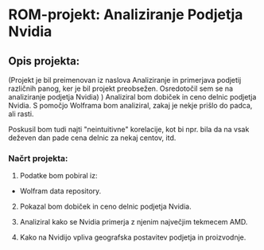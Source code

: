 # ROM-projekt: Analiziranje Podjetja Nvidia
## Opis projekta:
(Projekt je bil preimenovan iz naslova Analiziranje in primerjava podjetij različnih panog, ker je bil projekt preobsežen. Osredotočil sem se na analiziranje podjetja Nvidia) 
)
Analiziral bom dobiček in ceno delnic podjetja Nvidia.
S pomočjo Wolframa bom analiziral, zakaj je nekje prišlo do padca, ali rasti.

Poskusil bom tudi najti "neintuitivne" korelacije, kot bi npr. bila da na vsak deževen dan pade cena delnic za nekaj centov, itd.

### Načrt projekta:
1. Podatke bom pobiral iz: 
* Wolfram data repository.

2. Pokazal bom dobiček in ceno delnic podjetja Nvidia.
    
3. Analiziral kako se Nvidia primerja z njenim največjim tekmecem AMD.

4. Kako na Nvidijo vpliva geografska postavitev podjetja in proizvodnje.
